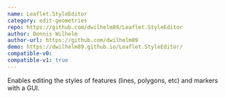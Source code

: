 ```yaml
---
name: Leaflet.StyleEditor
category: edit-geometries
repo: https://github.com/dwilhelm89/Leaflet.StyleEditor
author: Dennis Wilhelm
author-url: https://github.com/dwilhelm89
demo: https://dwilhelm89.github.io/Leaflet.StyleEditor/
compatible-v0:
compatible-v1: true
---
```


Enables editing the styles of features (lines, polygons, etc) and markers with a GUI.
